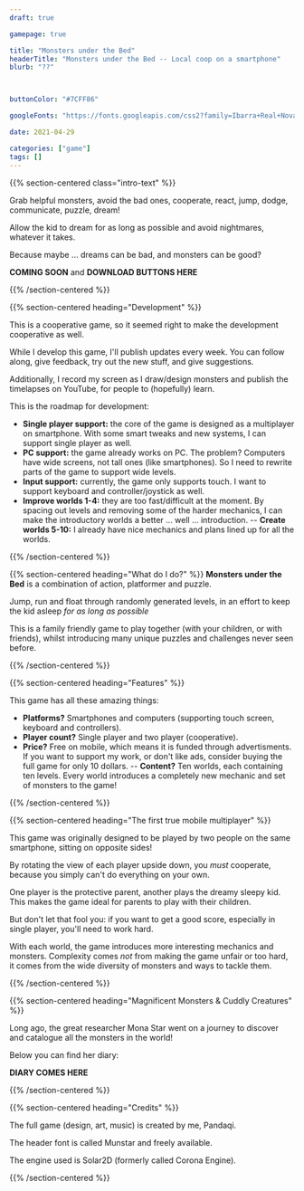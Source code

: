 ```yaml
---
draft: true

gamepage: true

title: "Monsters under the Bed"
headerTitle: "Monsters under the Bed -- Local coop on a smartphone"
blurb: "??"



buttonColor: "#7CFF86"

googleFonts: "https://fonts.googleapis.com/css2?family=Ibarra+Real+Nova:ital,wght@0,400;0,700;1,400;1,700&display=swap"

date: 2021-04-29

categories: ["game"]
tags: []
---
```


<!--- monsters_header image was here --->
{{% section-centered class="intro-text" %}}

Grab helpful monsters, avoid the bad ones, cooperate, react, jump, dodge, communicate, puzzle, dream!

Allow the kid to dream for as long as possible and avoid nightmares, whatever it takes.

Because maybe ... dreams can be bad, and monsters can be good?

**COMING SOON** and **DOWNLOAD BUTTONS HERE**

{{% /section-centered %}}

{{% section-centered heading="Development" %}}

This is a cooperative game, so it seemed right to make the development cooperative as well.

While I develop this game, I'll publish updates every week. You can follow along, give feedback, try out the new stuff, and give suggestions.

Additionally, I record my screen as I draw/design monsters and publish the timelapses on YouTube, for people to (hopefully) learn.

This is the roadmap for development:
- **Single player support:** the core of the game is designed as a multiplayer on smartphone. With some smart tweaks and new systems, I can support single player as well.
- **PC support:** the game already works on PC. The problem? Computers have wide screens, not tall ones (like smartphones). So I need to rewrite parts of the game to support wide levels.
- **Input support:** currently, the game only supports touch. I want to support keyboard and controller/joystick as well.
- **Improve worlds 1-4:** they are too fast/difficult at the moment. By spacing out levels and removing some of the harder mechanics, I can make the introductory worlds a better ... well ... introduction.
-- **Create worlds 5-10:** I already have nice mechanics and plans lined up for all the worlds.

{{% /section-centered %}}

{{% section-centered heading="What do I do?" %}}
**Monsters under the Bed** is a combination of action, platformer and puzzle.

Jump, run and float through randomly generated levels, in an effort to keep the kid asleep _for as long as possible_

This is a family friendly game to play together (with your children, or with friends), whilst introducing many unique puzzles and challenges never seen before.

{{% /section-centered %}}

{{% section-centered heading="Features" %}}

This game has all these amazing things:
- **Platforms?** Smartphones and computers (supporting touch screen, keyboard and controllers).
- **Player count?** Single player and two player (cooperative).
- **Price?** Free on mobile, which means it is funded through advertisments. If you want to support my work, or don't like ads, consider buying the full game for only 10 dollars.
-- **Content?** Ten worlds, each containing ten levels. Every world introduces a completely new mechanic and set of monsters to the game!

{{% /section-centered %}}

{{% section-centered heading="The first true mobile multiplayer" %}}

This game was originally designed to be played by two people on the same smartphone, sitting on opposite sides!

By rotating the view of each player upside down, you <em>must</em> cooperate, because you simply can't do everything on your own.

One player is the protective parent, another plays the dreamy sleepy kid. This makes the game ideal for parents to play with their children.

But don't let that fool you: if you want to get a good score, especially in single player, you'll need to work hard.

With each world, the game introduces more interesting mechanics and monsters. Complexity comes _not_ from making the game unfair or too hard, it comes from the wide diversity of monsters and ways to tackle them.

{{% /section-centered %}}

{{% section-centered heading="Magnificent Monsters & Cuddly Creatures" %}}

Long ago, the great researcher Mona Star went on a journey to discover and catalogue all the monsters in the world!

Below you can find her diary:

**DIARY COMES HERE**

{{% /section-centered %}}

{{% section-centered heading="Credits" %}}

The full game (design, art, music) is created by me, Pandaqi.

The header font is called Munstar and freely available.

The engine used is Solar2D (formerly called Corona Engine).

{{% /section-centered %}}